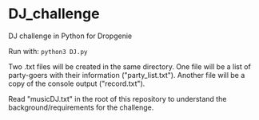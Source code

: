 # DJ_challenge
DJ challenge in Python for Dropgenie

Run with:
```python3 DJ.py```

Two .txt files will be created in the same directory. One file will be a list of party-goers with their information ("party_list.txt"). Another file will be a copy of the console output ("record.txt").

Read "musicDJ.txt" in the root of this repository to understand the background/requirements for the challenge.
